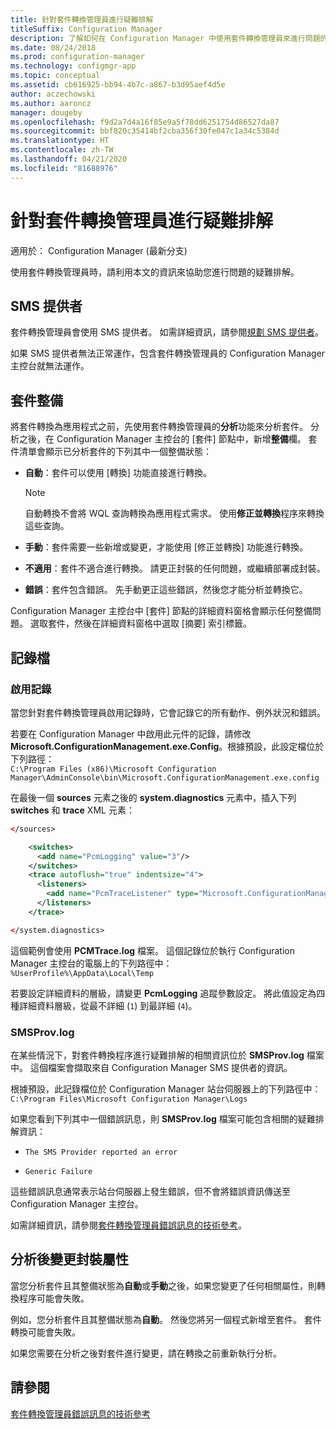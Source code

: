 ```yaml
---
title: 針對套件轉換管理員進行疑難排解
titleSuffix: Configuration Manager
description: 了解如何在 Configuration Manager 中使用套件轉換管理員來進行問題的疑難排解。
ms.date: 08/24/2018
ms.prod: configuration-manager
ms.technology: configmgr-app
ms.topic: conceptual
ms.assetid: cb616925-bb94-4b7c-a867-b3d95aef4d5e
author: aczechowski
ms.author: aaroncz
manager: dougeby
ms.openlocfilehash: f9d2a7d4a16f85e9a5f78dd6251754d86527da87
ms.sourcegitcommit: bbf820c35414bf2cba356f30fe047c1a34c5384d
ms.translationtype: HT
ms.contentlocale: zh-TW
ms.lasthandoff: 04/21/2020
ms.locfileid: "81688976"
---
```

# <a name="troubleshoot-package-conversion-manager"></a>針對套件轉換管理員進行疑難排解

適用於：  Configuration Manager (最新分支)

<!--1357861-->

使用套件轉換管理員時，請利用本文的資訊來協助您進行問題的疑難排解。



## <a name="sms-provider"></a>SMS 提供者

套件轉換管理員會使用 SMS 提供者。 如需詳細資訊，請參閱[規劃 SMS 提供者](../../core/plan-design/hierarchy/plan-for-the-sms-provider.md)。

如果 SMS 提供者無法正常運作，包含套件轉換管理員的 Configuration Manager 主控台就無法運作。



## <a name="package-readiness"></a>套件整備

將套件轉換為應用程式之前，先使用套件轉換管理員的**分析**功能來分析套件。 分析之後，在 Configuration Manager 主控台的 [套件]  節點中，新增**整備**欄。 套件清單會顯示已分析套件的下列其中一個整備狀態：

- **自動**：套件可以使用 [轉換]  功能直接進行轉換。      

  > [!NOTE]  
  > 自動轉換不會將 WQL 查詢轉換為應用程式需求。 使用**修正並轉換**程序來轉換這些查詢。  

- **手動**：套件需要一些新增或變更，才能使用 [修正並轉換]  功能進行轉換。  

- **不適用**：套件不適合進行轉換。 請更正封裝的任何問題，或繼續部署成封裝。  

- **錯誤**：套件包含錯誤。 先手動更正這些錯誤，然後您才能分析並轉換它。  

Configuration Manager 主控台中 [套件]  節點的詳細資料窗格會顯示任何整備問題。 選取套件，然後在詳細資料窗格中選取 [摘要]  索引標籤。



## <a name="log-files"></a>記錄檔

### <a name="enable-logging"></a>啟用記錄

當您針對套件轉換管理員啟用記錄時，它會記錄它的所有動作、例外狀況和錯誤。 

若要在 Configuration Manager 中啟用此元件的記錄，請修改 **Microsoft.ConfigurationManagement.exe.Config**。根據預設，此設定檔位於下列路徑：  
`C:\Program Files (x86)\Microsoft Configuration Manager\AdminConsole\bin\Microsoft.ConfigurationManagement.exe.config`  

在最後一個 **sources** 元素之後的 **system.diagnostics** 元素中，插入下列 **switches** 和 **trace** XML 元素：

``` XML
</sources>

    <switches>
      <add name="PcmLogging" value="3"/>
    </switches>
    <trace autoflush="true" indentsize="4">
      <listeners>
        <add name="PcmTraceListener" type="Microsoft.ConfigurationManagement.UserCentric.Logging.RolloverLogTraceListener, Microsoft.ConfigurationManagement.UserCentric.Logging" initializeData="%UserProfile%\AppData\Local\Temp\PcmTrace.log"/>
      </listeners>
    </trace>

</system.diagnostics>
```

這個範例會使用 **PCMTrace.log** 檔案。 這個記錄位於執行 Configuration Manager 主控台的電腦上的下列路徑中：  
`%UserProfile%\AppData\Local\Temp`

若要設定詳細資料的層級，請變更 **PcmLogging** 追蹤參數設定。 將此值設定為四種詳細資料層級，從最不詳細 (`1`) 到最詳細 (`4`)。


### <a name="smsprovlog"></a>SMSProv.log

在某些情況下，對套件轉換程序進行疑難排解的相關資訊位於 **SMSProv.log** 檔案中。 這個檔案會擷取來自 Configuration Manager SMS 提供者的資訊。

根據預設，此記錄檔位於 Configuration Manager 站台伺服器上的下列路徑中：  
`C:\Program Files\Microsoft Configuration Manager\Logs`

如果您看到下列其中一個錯誤訊息，則 **SMSProv.log** 檔案可能包含相關的疑難排解資訊：

- `The SMS Provider reported an error`

- `Generic Failure`

這些錯誤訊息通常表示站台伺服器上發生錯誤，但不會將錯誤資訊傳送至 Configuration Manager 主控台。

如需詳細資訊，請參閱[套件轉換管理員錯誤訊息的技術參考](error-messages.md)。



## <a name="changing-package-attributes-after-analysis"></a>分析後變更封裝屬性

當您分析套件且其整備狀態為**自動**或**手動**之後，如果您變更了任何相關屬性，則轉換程序可能會失敗。

例如，您分析套件且其整備狀態為**自動**。 然後您將另一個程式新增至套件。 套件轉換可能會失敗。

如果您需要在分析之後對套件進行變更，請在轉換之前重新執行分析。 



## <a name="see-also"></a>請參閱

[套件轉換管理員錯誤訊息的技術參考](error-messages.md)
